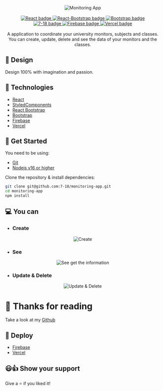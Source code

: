 <div align="center">
  <a target="_blank" target="https://res.cloudinary.com/divjxvhtz/image/upload/v1657075144/CRUD-heroku/login_gwkmhs.png">
    <img alt="Monitoring App" title="Monitoring App" src="https://res.cloudinary.com/divjxvhtz/image/upload/v1657075144/CRUD-heroku/login_gwkmhs.png" />
  <a/>
</div>

<br />

<div align="center">
  <a target="_blank" href="https://reactjs.org/">
    <img title="React" alt="React badge" src="https://img.shields.io/badge/18.2.0-React-blue" />
  </a>
  <a target="_blank" href="https://react-bootstrap.netlify.app/">
    <img title="React-Bootstrap" alt="React-Bootstrap badge" src="https://img.shields.io/badge/2.4.0-React--Bootstrap-lightgrey" />
  </a>
  <a target="_blank" href="https://getbootstrap.com/">
    <img title="Bootstrap" alt="Bootstrap badge" src="https://img.shields.io/badge/5.2v-Bootstrap-blueviolet" />
  </a>
</div>
<div align="center">
  <a target="_blank" href="https://github.com/7-18/monitoring-app">
    <img title="Kevin Brian Briceno" alt="7-18 badge" src="https://img.shields.io/badge/7--18-GitHub-black" />
  </a>
  <a target="_blank" href="https://monitoring-test-be084.web.app/">
    <img title="Firebase" alt="Firebase badge" src="https://img.shields.io/badge/Monitoring%20App-Firebase-orange" />
  </a>
  <a target="_blank" href="https://github.com/7-18/monitoring-app">
    <img title="Vercel" alt="Vercel badge" src="https://img.shields.io/badge/Monitoring%20App-Vercel-ff69b4" />
  </a>
</div>

<br/>

<div align="center">
  A application to coordinate your university monitors, subjects and classes.
  <br />
  You can create, update, delete and see the data of your monitors and the classes.
</div>

## 🎨 Design

Design 100% with imagination and passion.

## 🦾 Technologies

- [React](https://reactjs.org/)
- [StyledComponents](https://styled-components.com/)
- [React Bootstrap](https://react-bootstrap.netlify.app/)
- [Bootstrap](https://getbootstrap.com/)
- [Firebase](https://firebase.google.com/)
- [Vercel](https://vercel.com/)

## 🚀 Get Started

You need to be using:

- [Git](https://git-scm.com/downloads)
- [Nodejs v16 or higher](https://nodejs.org/es/download/)

Clone the repository & install dependencies:

```bash
git clone git@github.com:7-18/monitoring-app.git
cd monitoring-app
npm install
```

## 💻 You can

- ### Create

<div align="center">
<img title="Create" alt="Create" src="https://res.cloudinary.com/divjxvhtz/image/upload/v1657075134/CRUD-heroku/subjects_gaczrt.png" />
</div>

- ### See

<div align="center">
<img title="See the information" alt="See get the information" src="https://res.cloudinary.com/divjxvhtz/image/upload/v1657075149/CRUD-heroku/monitoring_xoxz4r.png" />
</div>

- ### Update & Delete
<div align="center">
<img title="Update & Delete" alt="Update & Delete" src="https://res.cloudinary.com/divjxvhtz/image/upload/v1657075147/CRUD-heroku/monitor_yqtuvp.png" />
</div>

# 🎈 Thanks for reading
Take a look at my [Github](https://github.com/7-18/)

## 💎 Deploy
- [Firebase](https://monitoring-test-be084.web.app/)
- [Vercel](https://monitoring-app-gray.vercel.app/)
## 😃👍 Show your support

Give a ⭐️ if you liked it!
